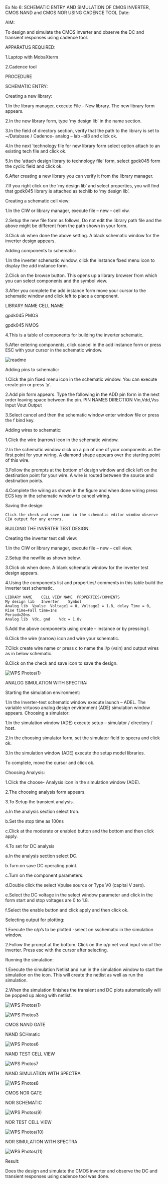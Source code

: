 Ex No 6: SCHEMATIC ENTRY AND SIMULATION OF CMOS INVERTER, CMOS NAND and CMOS NOR USING CADENCE TOOL
Date:



AIM:

To design and simulate the CMOS inverter and observe the DC and transient responses using cadence tool.

APPARATUS REQUIRED:
 
1.Laptop with MobaXterm

2.Cadence tool

PROCEDURE

SCHEMATIC ENTRY:

Creating a new library:

1.In the library manager, execute File - New library. The new library form appears.

2.In the new library form, type ‘my design lib’ in the name section.

3.In the field of directory section, verify that the path to the library is set to ~/Database / Cadence- analog – lab –bl3 and click ok.

4.In the next ‘technology file for new library form select option attach to an existing tech file and click ok.

5.In the ‘attach design library to technology file’ form, select gpdk045 form the cyclic field and click ok.

6.After creating a new library you can verify it from the library manager.

7.If you right click on the ‘my design lib’ and select properties, you will find that gpdk045 library is attached as techlib to ‘my design lib’.

Creating a schematic cell view:

1.In the CIW or library manager, execute file – new – cell viw.

2.Setup the new file form as follows, Do not edit the library path file and the above might be different from the path shown in your form.

3.Click ok when done the above setting. A black schematic window for the inverter design appears.

Adding components to schematic:

1.In the inverter schematic window, click the instance fixed menu icon to display the add instance form.

2.Click on the browse button. This opens up a library browser from which you can select components and the symbol view.

3.After you complete the add instance form move your cursor to the schematic window and click left to place a component.

LIBRARY NAME	CELL NAME

gpdk045	PMOS

gpdk045	NMOS




4.This is a table of components for building the inverter schematic.

5.After entering components, click cancel in the add instance form or press ESC with your cursor in the schematic window.

![readme](https://github.com/CalebSamraj14/VLSI-LAB-EXP-6/assets/163808923/102887c7-1ddf-4ebc-9337-537f57af75ff)


Adding pins to schematic:

1.Click the pin fixed menu icon in the schematic window. You can execute create pin or press ‘p’.

2.Add pin form appears. Type the following in the ADD pin form in the next order leaving space between the pin.
PIN NAMES	DIRECTION
Vin,Vdd,Vss	Input
Vout	Output

3.Select cancel and then the schematic window enter window file or press the f bind key.

Adding wires to schematic:

1.Click the wire (narrow) icon in the schematic window.

2.In the schematic window click on a pin of one of your components as the first point for your wiring. A diamond shape appears over the starting point of this wire.

3.Follow the prompts at the bottom of design window and click left on the destination point for your wire. A wire is routed between the source and destination points.

4.Complete the wiring as shown in the figure and when done wiring press ECS key in the schematic window to cancel wiring.


Saving the design:

	Click the check and save icon in the schematic editor window observe CIW output for any errors.

BUILDING THE INVERTER TEST DESIGN:

Creating the inverter test cell view:

1.In the CIW or library manager, execute file – new – cell view.

2.Setup the newfile as shown below.

3.Click ok when done. A blank schematic window for the inverter test design appears.

4.Using the components list and properties/ comments in this table build the inverter test schematic.
~~~
LIBRARY NAME	CELL VIEW NAME	PROPERTIES/COMMENTS
My design lib	Inverter	Symbol
Analog lib	Vpulse	Voltage1 = 0, Voltage2 = 1.8, delay Time = 0,
Rise time=Fall time=1ns
Period=20ns
Analog lib	Vdc, gnd	Vdc = 1.8v
~~~

5.Add the above components using create – instance or by pressing I.

6.Click the wire (narrow) icon and wire your schematic.

7.Click create wire name or press c to name the i/p (vsin) and output wires as in below schematic.

8.Click on the check and save icon to save the design.

![WPS Photos(1)](https://github.com/CalebSamraj14/VLSI-LAB-EXP-6/assets/163808923/c2d18432-64a1-4b50-98e0-09d75461f33e)


ANALOG SIMULATION WITH SPECTRA:

Starting the simulation environment:

1.In the Inverter-test schematic window execute launch – ADEL. The variable virtuoso analog design environment (ADE) simulation window appears.
Choosing a simulator:

1.In the simulation window (ADE) execute setup – simulator / directory / host.

2.In the choosing simulator form, set the simulator field to specra and click ok.

3.In the simulation window (ADE) execute the setup model libraries.

To complete, move the cursor and click ok.

Choosing Analysis:

1.Click the choose- Analysis icon in the simulation window (ADE).

2.The choosing analysis form appears.

3.To Setup the transient analysis.

a.In the analysis section select tron.

b.Set the stop time as 100ns

c.Click at the moderate or enabled button and the bottom and then click apply.

4.To set for DC analysis

a.In the analysis section select DC.

b.Turn on save DC operating point.

c.Turn on the component parameters.

d.Double click the select Vpulse source or Type V0 (capital V zero).

e.Select the DC voltage in the select window parameter and click in the form start and stop voltages are 0 to 1.8.

f.Select the enable button and click apply and then click ok.

Selecting output for plotting:

1.Execute the o/p’s to be plotted  -select on sschematic in the simulation window.

2.Follow the prompt at the bottom. Click on the o/p net vout input vin of the inverter. Press esc with the cursor after selecting.

Running the simulation:

1.Execute the simulation Netlist and run in the simulation window to start the simulation on the icon. This will create the netlist as well as run the simulation.

2.When the simulation finishes the transient and DC plots automatically will be popped up along with netlist.



![WPS Photos(1)](https://github.com/CalebSamraj14/VLSI-LAB-EXP-6/assets/163808923/d2b0da9d-e05e-4387-8ebd-5e599458b297)


![WPS Photos3](https://github.com/CalebSamraj14/VLSI-LAB-EXP-6/assets/163808923/94933613-5e83-4c98-85c7-3c61a462ad73)



CMOS NAND GATE

NAND SCHmatic

![WPS Photos6](https://github.com/CalebSamraj14/VLSI-LAB-EXP-6/assets/163808923/36c161a0-eb38-49b6-901b-6971e3616a1a)


NAND TEST CELL VIEW

![WPS Photos7](https://github.com/CalebSamraj14/VLSI-LAB-EXP-6/assets/163808923/f46287ff-b86f-4b19-a593-9f85c4709baf)


NAND SIMULATION WITH SPECTRA


![WPS Photos8](https://github.com/CalebSamraj14/VLSI-LAB-EXP-6/assets/163808923/45dfa853-6889-4368-b2cf-5374378a6140)







CMOS NOR GATE

NOR SCHEMATIC

![WPS Photos(9)](https://github.com/CalebSamraj14/VLSI-LAB-EXP-6/assets/163808923/2169a189-aeb8-43e2-9c03-4cb13912a342)






NOR TEST CELL VIEW

![WPS Photos(10)](https://github.com/CalebSamraj14/VLSI-LAB-EXP-6/assets/163808923/ab9d82cf-6b2b-47b8-af58-f46a9e71f6d3)


NOR SIMULATION WITH SPECTRA

![WPS Photos(11)](https://github.com/CalebSamraj14/VLSI-LAB-EXP-6/assets/163808923/ca0d0123-8544-4693-9377-1702e4058300)


Result:


Does the design and simulate the CMOS inverter and observe the DC and transient responses using cadence tool was done.
